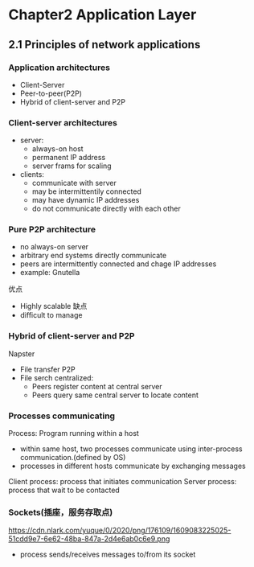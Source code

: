  

 # Chapter2 Application Layer

 ## 2.1 Principles of network applications

 ### Application architectures

 - Client-Server 
 - Peer-to-peer(P2P)
 - Hybrid of client-server and P2P


### Client-server architectures

- server:
  - always-on host
  - permanent IP address
  - server frams for scaling
- clients:
  - communicate with server
  - may be intermittentily connected
  - may have dynamic IP addresses
  - do not communicate directly with each other

### Pure P2P architecture

- no always-on server
- arbitrary end systems directly communicate
- peers are intermittently connected and chage IP addresses
- example: Gnutella

优点
- Highly scalable
缺点
- difficult to manage

### Hybrid of client-server and P2P

Napster
- File transfer P2P
- File serch centralized:
  - Peers register content at central server
  - Peers query same central server to locate content


### Processes communicating

Process: Program running within a host
- within same host, two processes communicate using inter-process communication.(defined by OS)
- processes in different hosts communicate by exchanging messages

Client process: process that initiates communication
Server process: process that wait to be contacted

### Sockets(插座，服务存取点)

https://cdn.nlark.com/yuque/0/2020/png/176109/1609083225025-51cdd9e7-6e62-48ba-847a-2d4e6ab0c6e9.png


- process sends/receives messages to/from its socket